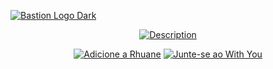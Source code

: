 [![Bastion Logo Dark](https://resources.bastionbot.org/logos/Bastion_Logotype_CD.png)](https://bastionbot.org 'The Bastion Bot')

<div align='center'>

[![Description](https://i.imgur.com/ZzNUzIg.png)](https://bastionbot.org/commands 'Bastion Commands')

</div>

<div align='center'>

[![Adicione a Rhuane](https://i.imgur.com/RMXPGk9.png)](https://discordapp.com/oauth2/authorize?client_id=480148220287254547&permissions=8&scope=bot 'Adicione a Rhuane')
[![Junte-se ao With You](https://i.imgur.com/RiwFUY6.png)](https://discord.gg/dQeeDmBt 'JJunte-se ao With You')

</div>


